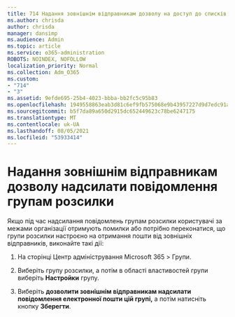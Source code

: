 ```yaml
---
title: 714 Надання зовнішнім відправникам дозволу на доступ до списків розсилки електронної пошти
ms.author: chrisda
author: chrisda
manager: dansimp
ms.audience: Admin
ms.topic: article
ms.service: o365-administration
ROBOTS: NOINDEX, NOFOLLOW
localization_priority: Normal
ms.collection: Adm_O365
ms.custom:
- "714"
- "3"
ms.assetid: 9efde695-25b4-4023-bbba-bb2fc5c95b83
ms.openlocfilehash: 1949558863eab3d81c6ef9fb575068e9b43957227d9d7edc91af71bd93364574
ms.sourcegitcommit: b5f7da89a650d2915dc652449623c78be6247175
ms.translationtype: MT
ms.contentlocale: uk-UA
ms.lasthandoff: 08/05/2021
ms.locfileid: "53933414"
---
```

# <a name="allow-external-senders-to-send-messages-to-distribution-groups"></a>Надання зовнішнім відправникам дозволу надсилати повідомлення групам розсилки

Якщо під час надсилання повідомлень групам розсилки користувачі за межами організації отримують помилки або потрібно переконатися, що групи розсилки настроєно на отримання пошти від зовнішніх відправників, виконайте такі дії:

1. На сторінці Центр адміністрування Microsoft 365   >  [](https://portal.office.com/adminportal/home#/groups) Групи.  

2. Виберіть групу розсилки, а потім в області властивостей групи виберіть **Настройки** групу.

3. Виберіть **дозволити зовнішнім відправникам надсилати повідомлення електронної пошти цій групі,** а потім натисніть кнопку **Зберегти**.
